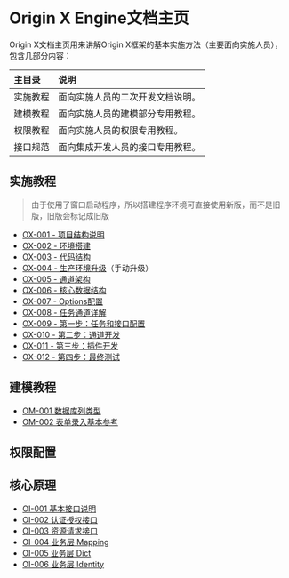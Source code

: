 # Origin X Engine文档主页

Origin X文档主页用来讲解Origin X框架的基本实施方法（主要面向实施人员），包含几部分内容：

| 主目录 | 说明 |
| :--- | :--- |
| 实施教程 | 面向实施人员的二次开发文档说明。 |
| 建模教程 | 面向实施人员的建模部分专用教程。 |
| 权限教程 | 面向实施人员的权限专用教程。 |
| 接口规范 | 面向集成开发人员的接口专用教程。 |

## 实施教程

> 由于使用了窗口启动程序，所以搭建程序环境可直接使用新版，而不是旧版，旧版会标记成旧版

* [OX-001 - 项目结构说明](/origin-x-engine/1-oxshi-shi-jiao-cheng/ox-001-hou-duan-xiang-mu-jie-gou.html)
* [OX-002 - 环境搭建](/origin-x-engine/1-oxshi-shi-jiao-cheng/ox-002-hou-duan-huan-jing-da-jian.html)
* [OX-003 - 代码结构](/origin-x-engine/1-oxshi-shi-jiao-cheng/ox-003-dai-ma-jie-gou.html)
* [OX-004 - 生产环境升级](/origin-x-engine/1-oxshi-shi-jiao-cheng/ox-004-sheng-chan-huan-jing-bei-fen-ce-lve.html)（手动升级）
* [OX-005 - 通道架构](/origin-x-engine/1-oxshi-shi-jiao-cheng/ox-005-ren-wu-kai-fa.html)
* [OX-006 - 核心数据结构](/origin-x-engine/1-oxshi-shi-jiao-cheng/ox-006-jie-kou-kai-fa.html)
* [OX-007 - Options配置](/origin-x-engine/1-oxshi-shi-jiao-cheng/ox-007-fu-wu-ceng-yuan-li.html)
* [OX-008 - 任务通道详解](/origin-x-engine/1-oxshi-shi-jiao-cheng/ox-009-cha-jian-ff1a-biao-shi-gui-ze-xuan-ze-qi.html)
* [OX-009 - 第一步：任务和接口配置](/origin-x-engine/1-oxshi-shi-jiao-cheng/ox-009-di-yi-bu-ff1a-ren-wu-he-jie-kou-pei-zhi.html)
* [OX-010 - 第二步：通道开发](/origin-x-engine/1-oxshi-shi-jiao-cheng/ox-010-di-er-bu-ff1a-tong-dao-kai-fa.html)
* [OX-011 - 第三步：插件开发](/origin-x-engine/1-oxshi-shi-jiao-cheng/ox-011-di-san-bu-ff1a-tong-dao-ce-shi.html)
* [OX-012 - 第四步：最终测试](/origin-x-engine/1-oxshi-shi-jiao-cheng/ox-012-di-si-bu-ff1a-zui-zhong-ce-shi.html)

## 建模教程

* [OM-001 数据库列类型](/origin-x-engine/2-oxjian-mo-jiao-cheng/om-001-shu-ju-ku-lie-lei-xing.html)
* [OM-002 表单录入基本参考](/origin-x-engine/2-oxjian-mo-jiao-cheng/om-002-biao-dan-lu-ru-ji-ben-can-kao.html)

## 权限配置

## 核心原理

* [OI-001 基本接口说明](/origin-x-engine/3-oxjie-kou-gui-fan/oi-001-ji-ben-jie-kou-shuo-ming.html)
* [OI-002 认证授权接口](/origin-x-engine/3-oxjie-kou-gui-fan/oi-002-ren-zheng-shou-quan.html)
* [OI-003 资源请求接口](/origin-x-engine/3-oxjie-kou-gui-fan/oi-003-zi-yuan-qing-qiu-chu-shi-hua.html)
* [OI-004 业务层 Mapping](/origin-x-engine/3-oxjie-kou-gui-fan/oi-004-ye-wu-ceng-mapping-pei-zhi-shuo-ming.html)
* [OI-005 业务层 Dict](/origin-x-engine/3-oxjie-kou-gui-fan/oi-005-ye-wu-ceng-dict.html)
* [OI-006 业务层 Identity](/origin-x-engine/3-oxjie-kou-gui-fan/oi-006-ye-wu-ceng-identity.html)



